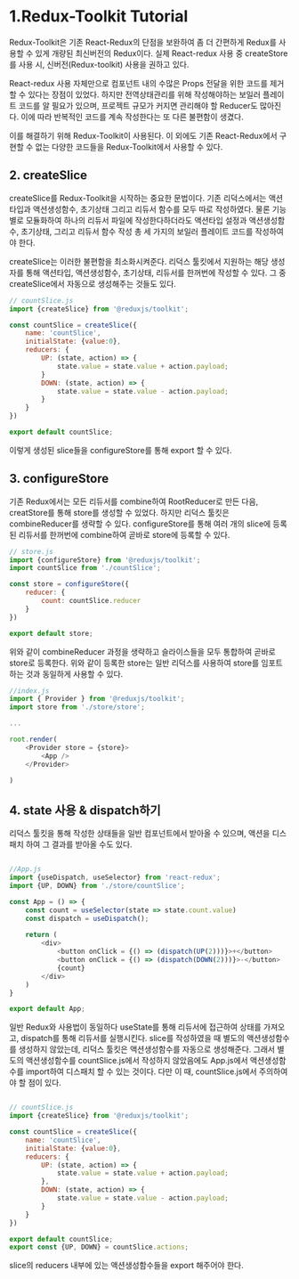 # 1.Redux-Toolkit Tutorial


Redux-Toolkit은 기존 React-Redux의 단점을 보완하여 좀 더 간편하게 Redux를 사용할 수 있게 개량된 최신버전의 Redux이다. 실제 React-redux 사용 중 createStore를 사용 시, 신버전(Redux-toolkit) 사용을 권하고 있다. 

React-redux 사용 자체만으로 컴포넌트 내의 수많은 Props 전달을 위한 코드를 제거할 수 있다는 장점이 있었다. 하지만 전역상태관리를 위해 작성해야하는 보일러 플레이트 코드를 알 필요가 있으며, 프로젝트 규모가 커지면 관리해야 할 Reducer도 많아진다. 이에 따라 반복적인 코드를 계속 작성한다는 또 다른 불편함이 생겼다.

이를 해결하기 위해 Redux-Toolkit이 사용된다. 이 외에도 기존 React-Redux에서 구현할 수 없는 다양한 코드들을 Redux-Toolkit에서 사용할 수 있다.



## 2. createSlice

createSlice를 Redux-Toolkit을 시작하는 중요한 문법이다. 기존 리덕스에서는 액션타입과 액션생성함수, 초기상태 그리고 리듀서 함수를 모두 따로 작성하였다. 물론 기능 별로 모듈화하여 하나의 리듀서 파일에 작성한다하더라도 액션타입 설정과 액션생성함수, 초기상태, 그리고 리듀서 함수 작성 총 세 가지의 보일러 플레이트 코드를 작성하여야 한다.

createSlice는 이러한 불편함을 최소화시켜준다. 리덕스 툴킷에서 지원하는 해당 생성자를 통해 액션타입, 액션생성함수, 초기상태, 리듀서를 한꺼번에 작성할 수 있다. 그 중 createSlice에서 자동으로 생성해주는 것들도 있다.

``` javascript
// countSlice.js
import {createSlice} from '@reduxjs/toolkit';

const countSlice = createSlice({
	name: 'countSlice',
	initialState: {value:0},
	reducers: {
		UP: (state, action) => {
			state.value = state.value + action.payload;
		}
		DOWN: (state, action) => {
			state.value = state.value - action.payload;
		}
	}
})

export default countSlice;
```


이렇게 생성된 slice들을 configureStore를 통해 export 할 수 있다. 



## 3. configureStore

기존 Redux에서는 모든 리듀서를 combine하여 RootReducer로 만든 다음, creatStore를 통해 store를 생성할 수 있었다. 하지만 리덕스 툴킷은 combineReducer를 생략할 수 있다. configureStore를 통해 여러 개의 slice에 등록된 리듀서를 한꺼번에 combine하여 곧바로 store에 등록할 수 있다.

```javascript
// store.js
import {configureStore} from '@reduxjs/toolkit';
import countSlice from './countSlice';

const store = configureStore({
	reducer: {
		count: countSlice.reducer
	}
})

export default store;
```

위와 같이 combineReducer 과정을 생략하고 슬라이스들을 모두 통합하여 곧바로 store로 등록한다. 위와 같이 등록한 store는 일반 리덕스를 사용하여 store를 임포트 하는 것과 동일하게 사용할 수 있다.

```javascript
//index.js
import { Provider } from '@reduxjs/toolkit';
import store from './store/store';

...

root.render(
	<Provider store = {store}>
		<App />
	</Provider>

)

```



## 4. state 사용 & dispatch하기

리덕스 툴킷을 통해 작성한 상태들을 일반 컴포넌트에서 받아올 수 있으며, 액션을 디스패치 하여 그 결과를 받아올 수도 있다.

```javascript

//App.js
import {useDispatch, useSelector} from 'react-redux';
import {UP, DOWN} from './store/countSlice';

const App = () => {
	const count = useSelector(state => state.count.value)
	const dispatch = useDispatch();
	
	return (
		<div>
			<button onClick = {() => (dispatch(UP(2)))}>+</button>
			<button onClick = {() => (dispatch(DOWN(2)))}>-</button>
			{count}
		</div>
	)
}

export default App;

```

일반 Redux와 사용법이 동일하다 useState를 통해 리듀서에 접근하여 상태를 가져오고, dispatch를 통해 리듀서를 실행시킨다. slice를 작성하였을 때 별도의 액션생성함수를 생성하지 않았는데, 리덕스 툴킷은 액션생성함수를 자동으로 생성해준다. 그래서 별도의 액션생성함수를 countSlice.js에서 작성하지 않았음에도 App.js에서 액션생성함수를 import하여 디스패치 할 수 있는 것이다. 다만 이 때, countSlice.js에서 주의하여야 할 점이 있다.

```javascript

// countSlice.js
import {createSlice} from '@reduxjs/toolkit';

const countSlice = createSlice({
	name: 'countSlice',
	initialState: {value:0},
	reducers: {
		UP: (state, action) => {
			state.value = state.value + action.payload;
		},
		DOWN: (state, action) => {
			state.value = state.value - action.payload;
		}
	}
})

export default countSlice;
export const {UP, DOWN} = countSlice.actions;

```

slice의 reducers 내부에 있는 액션생성함수들을 export 해주어야 한다. 

